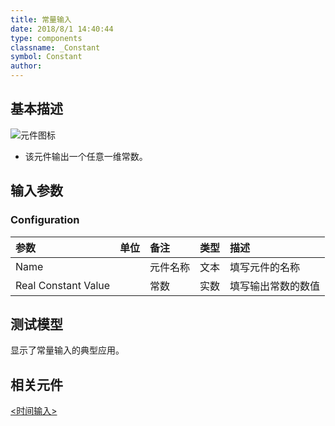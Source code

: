 ```yaml
---
title: 常量输入
date: 2018/8/1 14:40:44
type: components
classname: _Constant
symbol: Constant
author: 
---
```

## <span id="comp_desc">基本描述</span>
![元件图标]()

- 该元件输出一个任意一维常数。

## <span id="comp_params">输入参数</span>
### <span id="comp_params_group_Configuration">Configuration</span>
| 参数 | 单位 | 备注 | 类型 | 描述 |
| :--- | :--- | :--- | :--: | :--- |
| <span id="comp_params_param_Name">Name</span> |  | 元件名称 | 文本 |填写元件的名称  |
| <span id="comp_params_param_Value">Real Constant Value</span> |  | 常数 | 实数 |填写输出常数的数值  |

[Name]: #comp_params_param_Name "Name"
[Real Constant Value]: #comp_params_param_Value "Real Constant Value"

## <span id="comp_example">测试模型</span>
[<test name>](<test link>)显示了常量输入的典型应用。

## <span id="comp_seealso">相关元件</span>
[<时间输入>](<test link>)




